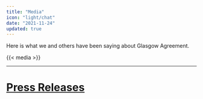 ```yaml
---
title: "Media"
icon: "light/chat"
date: "2021-11-24"
updated: true
---
```


Here is what we and others have been saying about Glasgow Agreement.  

{{< media >}}

---

# [Press Releases](../press_releases)